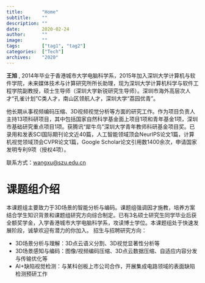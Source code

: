 ```yaml
---
title:       "Home"
subtitle:    ""
description: ""
date:        2020-02-24
author:      ""
image:       ""
tags:        ["tag1", "tag2"]
categories:  ["Tech"]
archives:    "2020"
---
```

**王旭** , 2014年毕业于香港城市大学电脑科学系，2015年加入深圳大学计算机与软件学院，未来媒体技术与计算研究所所长助理，现为深圳大学计算机科学与软件工程学院副教授，硕士生导师（深圳大学新锐研究生导师）。深圳市海外高层次人才“孔雀计划”C类人才，南山区领航人才，深圳大学“荔园优青”。

他长期从事视频编码压缩、3D视频视觉分析等方面的研究工作。作为项目负责人主持13项科研项目，其中包括国家自然科学基金面上项目1项和青年基金1项，深圳市基础研究重点项目1项。获腾讯“犀牛鸟”深圳大学青年教师科研基金项目奖。已录用和发表SCI国际期刊论文近40篇，人工智能领域顶会NeurIPS论文1篇，计算机视觉领域顶会CVPR论文1篇，Google Scholar论文引用数1400余次，申请国家发明专利9项（授权4项）。

联系方式：wangxu@szu.edu.cn

# 课题组介绍
本课题组主要致力于3D场景的智能分析与编码。课题组强调因才施教，培养方案结合学生知识背景和课题组研究方向综合制定。已有3名硕士研究生同学毕业后获全额奖学金，入学香港城市大学电脑科学系，攻读博士学位。本课题组处于快速发展阶段，诚挚欢迎有潜力的你加入。
招生与招聘研究方向：
- 3D场景分析与理解：3D点云语义分割、3D视觉显著性分析等
- 3D场景感知与编码：图像/视频编码压缩、3D点云数据压缩、自适应内容分发与传输优化等
- AI+缺陷视觉检测：与某科创板上市公司合作，开展集成电路领域的表面缺陷检测预研工作
